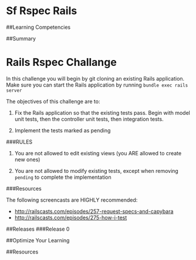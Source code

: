 # Sf Rspec Rails 
 
##Learning Competencies 

##Summary 

 # Rails Rspec Challange

In this challenge you will begin by git cloning an existing Rails application. Make sure you can start the Rails application by running ```bundle exec rails server```

The objectives of this challenge are to:


1. Fix the Rails application so that the existing tests pass. Begin with model unit tests, then the controller unit tests, then integration tests.

2. Implement the tests marked as pending

###RULES

1. You are not allowed to edit existing views  (you ARE allowed to create new ones)

2. You are not allowed to modify existing tests, except when removing ```pending``` to complete the implementation

###Resources

The following screencasts are HIGHLY recommended:

- http://railscasts.com/episodes/257-request-specs-and-capybara
- http://railscasts.com/episodes/275-how-i-test 

##Releases
###Release 0 

##Optimize Your Learning 

##Resources
